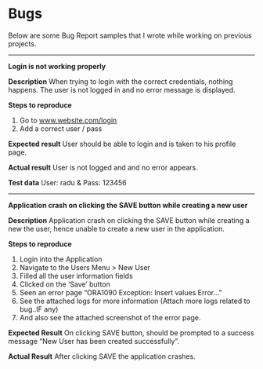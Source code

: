 # Bugs

Below are some Bug Report samples that I wrote while working on previous projects.

------------
**Login is not working properly**

**Description**
When trying to login with the correct credentials, nothing happens. The user is not logged in and no error message is displayed.

**Steps to reproduce**
1. Go to www.website.com/login
2. Add a correct user / pass

**Expected result**
User should be able to login and is taken to his profile page.

**Actual result**
User is not logged and and no error appears.

**Test data**
User: radu  &  Pass: 123456

-------------

**Application crash on clicking the SAVE button while creating a new user**

**Description**
Application crash on clicking the SAVE button while creating a new the user, hence unable to create a new user in the application.

**Steps to reproduce**
1. Login into the Application
2. Navigate to the Users Menu > New User
3. Filled all the user information fields
4. Clicked on the ‘Save’ button
5. Seen an error page “ORA1090 Exception: Insert values Error…”
6. See the attached logs for more information (Attach more logs related to bug..IF any)
7. And also see the attached screenshot of the error page.

**Expected Result**
On clicking SAVE button, should be prompted to a success message “New User has been created successfully”.

**Actual Result**
After clicking SAVE the application crashes.
